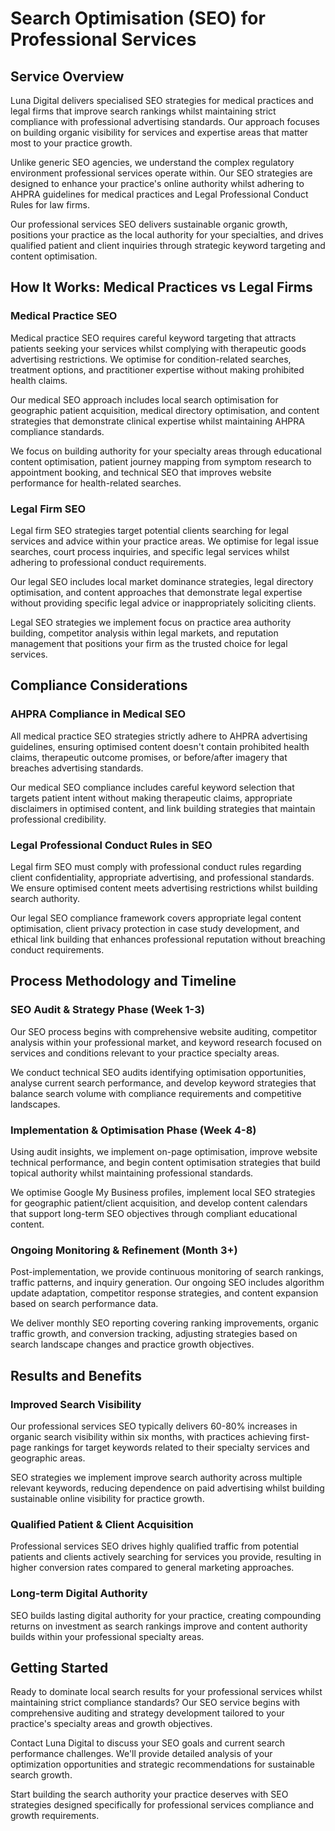 # Search Optimisation (SEO) for Professional Services

## Service Overview

Luna Digital delivers specialised SEO strategies for medical practices and legal firms that improve search rankings whilst maintaining strict compliance with professional advertising standards. Our approach focuses on building organic visibility for services and expertise areas that matter most to your practice growth.

Unlike generic SEO agencies, we understand the complex regulatory environment professional services operate within. Our SEO strategies are designed to enhance your practice's online authority whilst adhering to AHPRA guidelines for medical practices and Legal Professional Conduct Rules for law firms.

Our professional services SEO delivers sustainable organic growth, positions your practice as the local authority for your specialties, and drives qualified patient and client inquiries through strategic keyword targeting and content optimisation.

## How It Works: Medical Practices vs Legal Firms

### Medical Practice SEO
Medical practice SEO requires careful keyword targeting that attracts patients seeking your services whilst complying with therapeutic goods advertising restrictions. We optimise for condition-related searches, treatment options, and practitioner expertise without making prohibited health claims.

Our medical SEO approach includes local search optimisation for geographic patient acquisition, medical directory optimisation, and content strategies that demonstrate clinical expertise whilst maintaining AHPRA compliance standards.

We focus on building authority for your specialty areas through educational content optimisation, patient journey mapping from symptom research to appointment booking, and technical SEO that improves website performance for health-related searches.

### Legal Firm SEO
Legal firm SEO strategies target potential clients searching for legal services and advice within your practice areas. We optimise for legal issue searches, court process inquiries, and specific legal services whilst adhering to professional conduct requirements.

Our legal SEO includes local market dominance strategies, legal directory optimisation, and content approaches that demonstrate legal expertise without providing specific legal advice or inappropriately soliciting clients.

Legal SEO strategies we implement focus on practice area authority building, competitor analysis within legal markets, and reputation management that positions your firm as the trusted choice for legal services.

## Compliance Considerations

### AHPRA Compliance in Medical SEO
All medical practice SEO strategies strictly adhere to AHPRA advertising guidelines, ensuring optimised content doesn't contain prohibited health claims, therapeutic outcome promises, or before/after imagery that breaches advertising standards.

Our medical SEO compliance includes careful keyword selection that targets patient intent without making therapeutic claims, appropriate disclaimers in optimised content, and link building strategies that maintain professional credibility.

### Legal Professional Conduct Rules in SEO
Legal firm SEO must comply with professional conduct rules regarding client confidentiality, appropriate advertising, and professional standards. We ensure optimised content meets advertising restrictions whilst building search authority.

Our legal SEO compliance framework covers appropriate legal content optimisation, client privacy protection in case study development, and ethical link building that enhances professional reputation without breaching conduct requirements.

## Process Methodology and Timeline

### SEO Audit & Strategy Phase (Week 1-3)
Our SEO process begins with comprehensive website auditing, competitor analysis within your professional market, and keyword research focused on services and conditions relevant to your practice specialty areas.

We conduct technical SEO audits identifying optimisation opportunities, analyse current search performance, and develop keyword strategies that balance search volume with compliance requirements and competitive landscapes.

### Implementation & Optimisation Phase (Week 4-8)
Using audit insights, we implement on-page optimisation, improve website technical performance, and begin content optimisation strategies that build topical authority whilst maintaining professional standards.

We optimise Google My Business profiles, implement local SEO strategies for geographic patient/client acquisition, and develop content calendars that support long-term SEO objectives through compliant educational content.

### Ongoing Monitoring & Refinement (Month 3+)
Post-implementation, we provide continuous monitoring of search rankings, traffic patterns, and inquiry generation. Our ongoing SEO includes algorithm update adaptation, competitor response strategies, and content expansion based on search performance data.

We deliver monthly SEO reporting covering ranking improvements, organic traffic growth, and conversion tracking, adjusting strategies based on search landscape changes and practice growth objectives.

## Results and Benefits

### Improved Search Visibility
Our professional services SEO typically delivers 60-80% increases in organic search visibility within six months, with practices achieving first-page rankings for target keywords related to their specialty services and geographic areas.

SEO strategies we implement improve search authority across multiple relevant keywords, reducing dependence on paid advertising whilst building sustainable online visibility for practice growth.

### Qualified Patient & Client Acquisition
Professional services SEO drives highly qualified traffic from potential patients and clients actively searching for services you provide, resulting in higher conversion rates compared to general marketing approaches.

### Long-term Digital Authority
SEO builds lasting digital authority for your practice, creating compounding returns on investment as search rankings improve and content authority builds within your professional specialty areas.

## Getting Started

Ready to dominate local search results for your professional services whilst maintaining strict compliance standards? Our SEO service begins with comprehensive auditing and strategy development tailored to your practice's specialty areas and growth objectives.

Contact Luna Digital to discuss your SEO goals and current search performance challenges. We'll provide detailed analysis of your optimization opportunities and strategic recommendations for sustainable search growth.

Start building the search authority your practice deserves with SEO strategies designed specifically for professional services compliance and growth requirements.